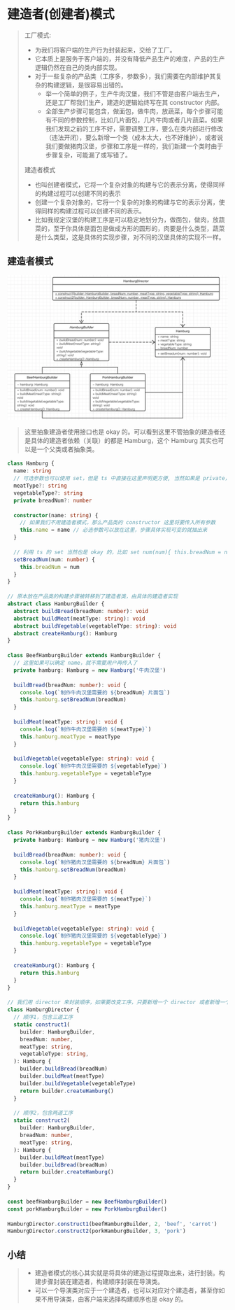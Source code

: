 # 建造者(创建者)模式

> 工厂模式:
>
> - 为我们将客户端的生产行为封装起来，交给了工厂。
> - 它本质上是服务于客户端的，并没有降低产品生产的难度，产品的生产逻辑仍然在自己的类内部实现。
> - 对于一些复杂的产品类（工序多，参数多），我们需要在内部维护其复杂的构建逻辑，是很容易出错的。
>   - 举一个简单的例子，生产牛肉汉堡，我们不管是由客户端去生产，还是工厂帮我们生产，建造的逻辑始终写在其 constructor 内部。
>   - 全部生产步骤可能包含，做面包，做牛肉，放蔬菜，每个步骤可能有不同的参数控制，比如几片面包，几片牛肉或者几片蔬菜。如果我们发现之前的工序不好，需要调整工序，要么在类内部进行修改（违法开闭），要么新增一个类（成本太大，也不好维护），或者说我们要做猪肉汉堡，步骤和工序是一样的，我们新建一个类时由于步骤复杂，可能漏了或写错了。
>
> 建造者模式
>
> - 也叫创建者模式，它将一个复杂对象的构建与它的表示分离，使得同样的构建过程可以创建不同的表示
> - 创建一个复杂对象的，它将一个复杂的对象的构建与它的表示分离，使得同样的构建过程可以创建不同的表示。
> - 比如我规定汉堡的构建工序是可以稳定地划分为，做面包，做肉，放蔬菜的，至于你具体是面包是做成方形的圆形的，肉要是什么类型，蔬菜是什么类型，这是具体的实现步骤，对不同的汉堡具体的实现不一样。

## 建造者模式

![image-20210724195025203](创建者模式.assets/image-20210724195025203.png)

> 这里抽象建造者使用接口也是 okay 的。可以看到这里不管抽象的建造者还是具体的建造者依赖（关联）的都是 Hamburg，这个 Hamburg 其实也可以是一个父类或者抽象类。

```ts
class Hamburg {
  name: string
  // 可选参数也可以使用 set，但是 ts 中直接在这里声明更方便, 当然如果是 private，需要使用 set 来封装
  meatType?: string
  vegetableType?: string
  private breadNum?: number

  constructor(name: string) {
    // 如果我们不用建造者模式，那么产品类的 constructor 这里将要传入所有参数
    this.name = name // 必选参数可以放在这里，步骤具体实现可变的就抽出来
  }

  // 利用 ts 的 set 当然也是 okay 的，比如 set num(num){ this.breadNum = num; }
  setBreadNum(num: number) {
    this.breadNum = num
  }
}

// 原本放在产品类的构建步骤被转移到了建造者类，由具体的建造者实现
abstract class HamburgBuilder {
  abstract buildBread(breadNum: number): void
  abstract buildMeat(meatType: string): void
  abstract buildVegetable(vegetableTYpe: string): void
  abstract createHamburg(): Hamburg
}

class BeefHamburgBuilder extends HamburgBuilder {
  // 这里如果可以确定 name，就不需要用户再传入了
  private hamburg: Hamburg = new Hamburg('牛肉汉堡')

  buildBread(breadNum: number): void {
    console.log(`制作牛肉汉堡需要的 ${breadNum} 片面包`)
    this.hamburg.setBreadNum(breadNum)
  }

  buildMeat(meatType: string): void {
    console.log(`制作牛肉汉堡需要的 ${meatType}`)
    this.hamburg.meatType = meatType
  }

  buildVegetable(vegetableType: string): void {
    console.log(`制作牛肉汉堡需要的 ${vegetableType}`)
    this.hamburg.vegetableType = vegetableType
  }

  createHamburg(): Hamburg {
    return this.hamburg
  }
}

class PorkHamburgBuilder extends HamburgBuilder {
  private hamburg: Hamburg = new Hamburg('猪肉汉堡')

  buildBread(breadNum: number): void {
    console.log(`制作猪肉汉堡需要的 ${breadNum} 片面包`)
    this.hamburg.setBreadNum(breadNum)
  }

  buildMeat(meatType: string): void {
    console.log(`制作猪肉汉堡需要的 ${meatType}`)
    this.hamburg.meatType = meatType
  }

  buildVegetable(vegetableType: string): void {
    console.log(`制作猪肉汉堡需要的 ${vegetableType}`)
    this.hamburg.vegetableType = vegetableType
  }

  createHamburg(): Hamburg {
    return this.hamburg
  }
}

// 我们用 director 来封装顺序，如果要改变工序，只要新增一个 director 或者新增一个 construct 即可
class HamburgDirector {
  // 顺序1，包含三道工序
  static construct1(
    builder: HamburgBuilder,
    breadNum: number,
    meatType: string,
    vegetableType: string,
  ): Hamburg {
    builder.buildBread(breadNum)
    builder.buildMeat(meatType)
    builder.buildVegetable(vegetableType)
    return builder.createHamburg()
  }

  // 顺序2，包含两道工序
  static construct2(
    builder: HamburgBuilder,
    breadNum: number,
    meatType: string,
  ): Hamburg {
    builder.buildMeat(meatType)
    builder.buildBread(breadNum)
    return builder.createHamburg()
  }
}

const beefHamburgBuilder = new BeefHamburgBuilder()
const porkHamburgBuilder = new PorkHamburgBuilder()

HamburgDirector.construct1(beefHamburgBuilder, 2, 'beef', 'carrot')
HamburgDirector.construct2(porkHamburgBuilder, 3, 'pork')
```

## 小结

> - 建造者模式的核心其实就是将具体的建造过程提取出来，进行封装。构建步骤封装在建造者，构建顺序封装在导演类。
> - 可以一个导演类对应于一个建造者，也可以对应对个建造者，甚至你如果不用导演类，由客户端来选择构建顺序也是 okay 的。

